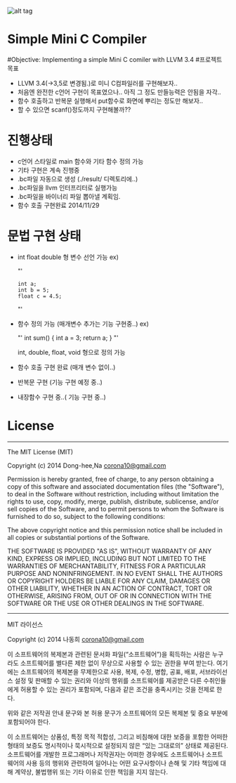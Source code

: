 ![alt tag](https://magnum.travis-ci.com/corona10/Simple-MiniC-Compiler.svg?token=WuoJn3YfnHZ7RWX2jGYM&branch=master)

Simple Mini C Compiler
==============


#Objective: Implementing a simple Mini C comiler with LLVM 3.4
#프로젝트 목표
  - LLVM 3.4(->3,5로 변경됨.)로 미니 C컴파일러를 구현해보자..
  - 처음엔 완전한 c언어 구현이 목표였으나.. 아직 그 정도 만들능력은 안됨을 자각..
  - 함수 호출하고 반복문 실행해서 put함수로 화면에 뿌리는 정도만 해보자..
  - 할 수 있으면 scanf()정도까지 구현해볼까??
# 진행상태

  - c언어 스타일로 main 함수와 기타 함수 정의 가능
  - 기타 구현은 계속 진행중
  - .bc파일 자동으로 생성 (./result/ 디렉토리에..)
  - .bc파일을 llvm 인터프리터로 실행가능
  - .bc파일을 바이너리 파일 뽑아낼 계획임.
  - 함수 호출 구현완료 2014/11/29

# 문법 구현 상태
  - int float double 형 변수 선언 가능
    ex)
 
    "'

        int a;
        int b = 5; 
        float c = 4.5;

    "'
   - 함수 정의 가능 (매개변수 추가는 기능 구현중..)
     ex)
 
     "'
         int sum()
         {
            int a = 3;
            return a;
         }
     "'

      int, double, float, void 형으로 정의 가능
   - 함수 호출 구현 완료 (매개 변수 없이..)
   - 반복문 구현 (기능 구현 예정 중..)
   - 내장함수 구현 중..( 기능 구현 중..)
   

# License
-----------------------------------------------------------------------------

The MIT License (MIT)

Copyright (c) 2014 Dong-hee,Na <corona10@gmail.com> 

Permission is hereby granted, free of charge, to any person obtaining a copy
of this software and associated documentation files (the "Software"), to deal
in the Software without restriction, including without limitation the rights
to use, copy, modify, merge, publish, distribute, sublicense, and/or sell
copies of the Software, and to permit persons to whom the Software is
furnished to do so, subject to the following conditions:

The above copyright notice and this permission notice shall be included in
all copies or substantial portions of the Software.

THE SOFTWARE IS PROVIDED "AS IS", WITHOUT WARRANTY OF ANY KIND, EXPRESS OR
IMPLIED, INCLUDING BUT NOT LIMITED TO THE WARRANTIES OF MERCHANTABILITY,
FITNESS FOR A PARTICULAR PURPOSE AND NONINFRINGEMENT. IN NO EVENT SHALL THE
AUTHORS OR COPYRIGHT HOLDERS BE LIABLE FOR ANY CLAIM, DAMAGES OR OTHER
LIABILITY, WHETHER IN AN ACTION OF CONTRACT, TORT OR OTHERWISE, ARISING FROM,
OUT OF OR IN CONNECTION WITH THE SOFTWARE OR THE USE OR OTHER DEALINGS IN
THE SOFTWARE.

-----------------------------------------------------------------------------

MIT 라이선스

Copyright (c) 2014 나동희 <corona10@gmail.com> 
 
이 소프트웨어의 복제본과 관련된 문서화 파일(“소프트웨어”)을 획득하는 사람은 누구라도 소프트웨어를 별다른 제한 없이 무상으로 사용할 수 있는 권한을 부여 받는다. 여기에는 소프트웨어의 복제본을 무제한으로 사용, 복제, 수정, 병합, 공표, 배포, 서브라이선스 설정 및 판매할 수 있는 권리와 이상의 행위를 소프트웨어를 제공받은 다른 수취인들에게 허용할 수 있는 권리가 포함되며, 다음과 같은 조건을 충족시키는 것을 전제로 한다.
 
위와 같은 저작권 안내 문구와 본 허용 문구가 소프트웨어의 모든 복제본 및 중요 부분에 포함되어야 한다.
 
이 소프트웨어는 상품성, 특정 목적 적합성, 그리고 비침해에 대한 보증을 포함한 어떠한 형태의 보증도 명시적이나 묵시적으로 설정되지 않은 “있는 그대로의” 상태로 제공된다.
소프트웨어를 개발한 프로그래머나 저작권자는 어떠한 경우에도 소프트웨어나 소프트웨어의 사용 등의 행위와 관련하여 일어나는 어떤 요구사항이나 손해 및 기타 책임에 대해 계약상, 불법행위 또는 기타 이유로 인한 책임을 지지 않는다. 

